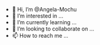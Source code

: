 - 👋 Hi, I’m @Angela-Mochu
- 👀 I’m interested in ...
- 🌱 I’m currently learning ...
- 💞️ I’m looking to collaborate on ...
- 📫 How to reach me ...

<!---
Angela-Mochu/Angela-Mochu is a ✨ special ✨ repository because its `README.md` (this file) appears on your GitHub profile.
You can click the Preview link to take a look at your changes.
--->
